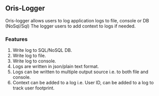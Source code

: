 ## Oris-Logger

Oris-logger allows users to log application logs to file, console or DB (NoSql/Sql)
The logger users to add context to logs if needed.

### Features 
1. Write log to SQL/NoSQL DB.
2. Write log to file.
3. Write log to console.
4. Logs are written in json/plain text format.
5. Logs can be written to multiple output source i.e. to both file and console.
6. Context can be added to a log i.e. User ID, can be added to a log to track user footprint.

